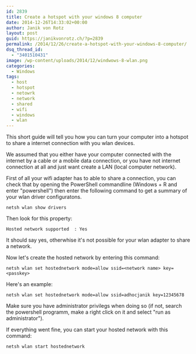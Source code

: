 ```yaml
---
id: 2839
title: Create a hotspot with your windows 8 computer
date: 2014-12-26T14:33:02+00:00
author: Janik von Rotz
layout: post
guid: https://janikvonrotz.ch/?p=2839
permalink: /2014/12/26/create-a-hotspot-with-your-windows-8-computer/
dsq_thread_id:
  - "3401510431"
image: /wp-content/uploads/2014/12/windwows-8-wlan.png
categories:
  - Windows
tags:
  - host
  - hotspot
  - netowrk
  - network
  - shared
  - wifi
  - windows
  - wlan
---
```

This short guide will tell you how you can turn your computer into a hotspot to share a internet connection with you wlan devices.

We assumed that you either have your computer connected with the internet by a cable or a mobile data connection, or you have not internet connection at all and just want create a LAN (local computer network).
<!--more-->
First of all your wifi adapter has to able to share a connection, you can check that by opening the PowerShell commandline (Windows + R and enter "powershell") then enter the following command to get a summary of your wlan driver configuratons.

	netsh wlan show drivers

Then look for this property:

	Hosted network supported  : Yes

It should say yes, otherwhise it's not possible for your wlan adapter to share a network.

Now let's create the hosted network by entering this command:

	netsh wlan set hostednetwork mode=allow ssid=<network name> key=<passkey>

Here's an example:

	netsh wlan set hostednetwork mode=allow ssid=adhocjanik key=12345678

Make sure you have administrator privilegs when doing so (if not, search the powershell programm, make a right click on it and select "run as administrator").

If everything went fine, you can start your hosted network with this command:


	netsh wlan start hostednetwork
